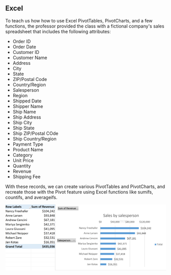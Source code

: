 ## Excel

To teach us how how to use Excel PivotTables, PivotCharts, and a few functions, the professor provided the class with a fictional company's sales spreadsheet that includes the following attributes:
- Order ID
- Order Date
- Customer ID
- Customer Name
- Address
- City
- State
- ZIP/Postal Code
- Country/Region
- Salesperson
- Region
- Shipped Date
- Shipper Name
- Ship Name
- Ship Address
- Ship City
- Ship State
- Ship ZIP/Postal COde
- Ship Country/Region
- Payment Type
- Product Name
- Category
- Unit Price
- Quantity
- Revenue
- Shipping Fee

With these records, we can create various PivotTables and PivotCharts, and recreate those with the Pivot feature using Excel functions like sumifs, countifs, and averageifs.

![](Images/1.png)
